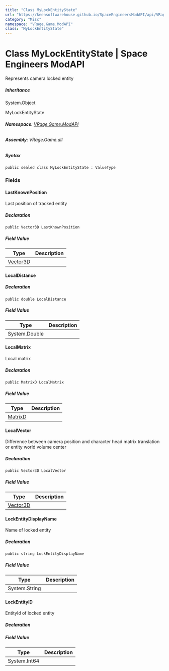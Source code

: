 ```yaml
---
title: "Class MyLockEntityState"
url: "https://keensoftwarehouse.github.io/SpaceEngineersModAPI/api/VRage.Game.ModAPI.MyLockEntityState.html"
category: "Misc"
namespace: "VRage.Game.ModAPI"
class: "MyLockEntityState"
---
```


# Class MyLockEntityState | Space Engineers ModAPI

Represents camera locked entity

##### Inheritance

System.Object

MyLockEntityState

###### **Namespace**: [VRage.Game.ModAPI](https://keensoftwarehouse.github.io/SpaceEngineersModAPI/api/VRage.Game.ModAPI.html)

###### **Assembly**: VRage.Game.dll

##### Syntax

```
public sealed class MyLockEntityState : ValueType
```

### Fields

#### LastKnownPosition

Last position of tracked entity

##### Declaration

```
public Vector3D LastKnownPosition
```

##### Field Value

| Type | Description |
| --- | --- |
| [Vector3D](https://keensoftwarehouse.github.io/SpaceEngineersModAPI/api/VRageMath.Vector3D.html) |     |

#### LocalDistance

##### Declaration

```
public double LocalDistance
```

##### Field Value

| Type | Description |
| --- | --- |
| System.Double |     |

#### LocalMatrix

Local matrix

##### Declaration

```
public MatrixD LocalMatrix
```

##### Field Value

| Type | Description |
| --- | --- |
| [MatrixD](https://keensoftwarehouse.github.io/SpaceEngineersModAPI/api/VRageMath.MatrixD.html) |     |

#### LocalVector

Difference between camera position and character head matrix translation or entity world volume center

##### Declaration

```
public Vector3D LocalVector
```

##### Field Value

| Type | Description |
| --- | --- |
| [Vector3D](https://keensoftwarehouse.github.io/SpaceEngineersModAPI/api/VRageMath.Vector3D.html) |     |

#### LockEntityDisplayName

Name of locked entity

##### Declaration

```
public string LockEntityDisplayName
```

##### Field Value

| Type | Description |
| --- | --- |
| System.String |     |

#### LockEntityID

EntityId of locked entity

##### Declaration

##### Field Value

| Type | Description |
| --- | --- |
| System.Int64 |     |